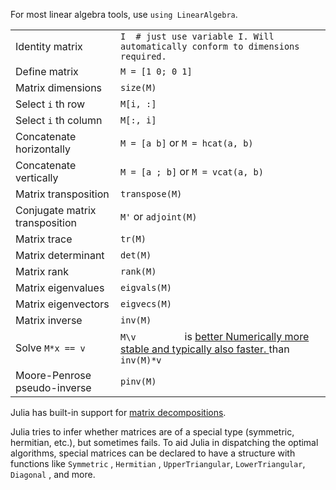 For most linear algebra tools, use `using LinearAlgebra`.

|                                |                                                                                                                                            |
| ------------------------------ | ------------------------------------------------------------------------------------------------------------------------------------------ |
| Identity matrix                | `I  # just use variable I. Will automatically conform to dimensions required.         `                                                    |
| Define matrix                  | `M = [1 0; 0 1]         `                                                                                                                  |
| Matrix dimensions              | `size(M)         `                                                                                                                         |
| Select `i` th row              | `M[i, :]`                                                                                                                                  |
| Select `i` th column           | `M[:, i]`                                                                                                                                  |
| Concatenate horizontally       | `M = [a b]` or `M = hcat(a, b)`                                                                                                            |
| Concatenate vertically         | `M = [a ; b]` or `M = vcat(a, b)`                                                                                                           |
| Matrix transposition           | `transpose(M)`                                                                                                                             |
| Conjugate matrix transposition | `M'` or `adjoint(M)`                                                                                                                       |
| Matrix trace                   | `tr(M)`                                                                                                                                    |
| Matrix determinant             | `det(M)`                                                                                                                                   |
| Matrix rank                    | `rank(M)`                                                                                                                                  |
| Matrix eigenvalues             | `eigvals(M)`                                                                                                                               |
| Matrix eigenvectors            | `eigvecs(M)`                                                                                                                               |
| Matrix inverse                 | `inv(M)`                                                                                                                                   |
| Solve `M*x == v`               | `M\v         ` is <a class="tooltip" href="#">better <span> Numerically more stable and typically also faster. </span></a> than `inv(M)*v` |
| Moore-Penrose pseudo-inverse   | `pinv(M)`                                                                                                                                  |

Julia has built-in support for [matrix
decompositions](https://docs.julialang.org/en/v1.0.0/stdlib/LinearAlgebra/).

Julia tries to infer whether matrices are of a special type (symmetric,
hermitian, etc.), but sometimes fails. To aid Julia in dispatching the
optimal algorithms, special matrices can be declared to have a structure
with functions like `Symmetric` , `Hermitian` , `UpperTriangular`, `LowerTriangular`,
`Diagonal` , and more.

